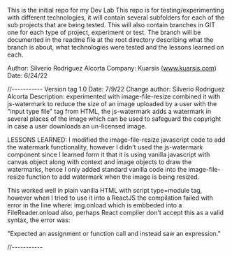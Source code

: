This is the initial repo for my Dev Lab
This repo is for testing/experimenting with different technologies, it will contain several subfolders for each of the sub projects that are being tested.
This will also contain branches in GIT one for each type of project, experiment or test. The branch will be documented in the readme file at the root directory describing what the branch is about, what technologies were tested and the lessons learned on each.

Author: Silverio Rodriguez Alcorta
Company: Kuarsis (www.kuarsis.com)
Date: 6/24/22

//-----------
Version tag 1.0
Date: 7/9/22
Change author: Silverio Rodriguez Alcorta
Description: experimented with image-file-resize combined it with js-watermark to reduce the size of an image uploaded by a user with the "input type file" tag from HTML, the js-watermark adds a watermark in several places of the image which can be used to safeguard the copyright in case a user downloads an un-licensed image.

LESSONS LEARNED:
I modified the image-file-resize javascript code to add the watermark functionality, however I didn't used the js-watermark component since I learned form it that it is using vanilla javascript with canvas object along with context and image objects to draw the watermarks, hence I only added standard vanilla code into the image-file-resize function to add watermark when the image is being resized.

This worked well in plain vanilla HTML with script type=module tag, however when I tried to use it into a ReactJS the compilation failed with error in the line where: img.onload which is embbeded into a FileReader.onload also, perhaps React compiler don't accept this as a valid syntax, the error was:

"Expected an assignment or function call and instead saw an expression."

//-----------
